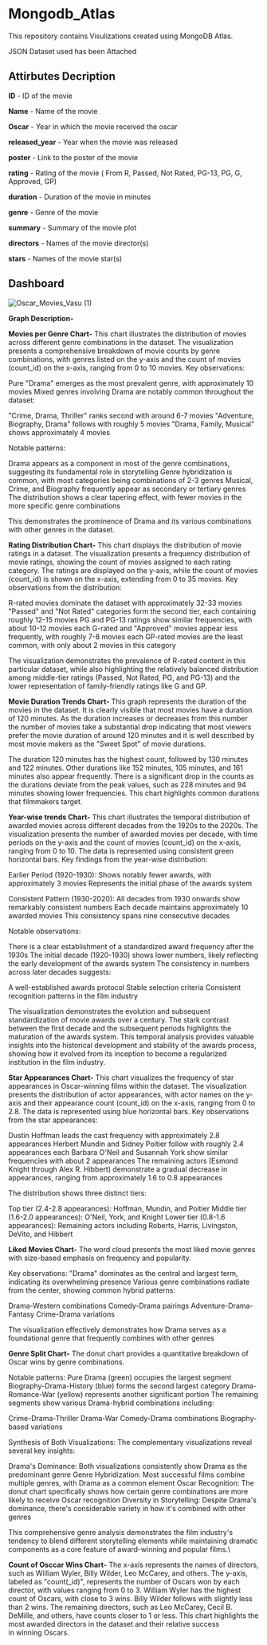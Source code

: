 # Mongodb_Atlas

This repository contains Visulizations created using MongoDB Atlas.

JSON Dataset used has been Attached

## Attirbutes Decription

**ID** - ID of the movie

**Name** - Name of the movie

**Oscar** - Year in which the movie received the oscar

**released_year** - Year when the movie was released

**poster** - Link to the poster of the movie

**rating** - Rating of the movie ( From R, Passed, Not Rated, PG-13, PG, G, Approved, GP)

**duration** - Duration of the movie in minutes

**genre** - Genre of the movie

**summary** - Summary of the movie plot

**directors** - Names of the movie director(s)

**stars** - Names of the movie star(s)

## Dashboard

![Oscar_Movies_Vasu (1)](https://github.com/user-attachments/assets/fbf07a4d-b8f3-43f9-96d1-88560ef9eb71)

**Graph Description-**

**Movies per Genre Chart-** This chart illustrates the distribution of movies across different genre combinations in the dataset.
The visualization presents a comprehensive breakdown of movie counts by genre combinations, with genres listed on the y-axis and the count of movies (count_id) on the x-axis, ranging from 0 to 10 movies.
Key observations:

Pure "Drama" emerges as the most prevalent genre, with approximately 10 movies
Mixed genres involving Drama are notably common throughout the dataset:

"Crime, Drama, Thriller" ranks second with around 6-7 movies
"Adventure, Biography, Drama" follows with roughly 5 movies
"Drama, Family, Musical" shows approximately 4 movies

Notable patterns:

Drama appears as a component in most of the genre combinations, suggesting its fundamental role in storytelling
Genre hybridization is common, with most categories being combinations of 2-3 genres
Musical, Crime, and Biography frequently appear as secondary or tertiary genres
The distribution shows a clear tapering effect, with fewer movies in the more specific genre combinations

This demonstrates the prominence of Drama and its various combinations with other genres in the dataset.

**Rating Distribution Chart-** This chart displays the distribution of movie ratings in a dataset.
The visualization presents a frequency distribution of movie ratings, showing the count of movies assigned to each rating category. The ratings are displayed on the y-axis, while the count of movies (count_id) is shown on the x-axis, extending from 0 to 35 movies.
Key observations from the distribution:

R-rated movies dominate the dataset with approximately 32-33 movies
"Passed" and "Not Rated" categories form the second tier, each containing roughly 12-15 movies
PG and PG-13 ratings show similar frequencies, with about 10-12 movies each
G-rated and "Approved" movies appear less frequently, with roughly 7-8 movies each
GP-rated movies are the least common, with only about 2 movies in this category

The visualization demonstrates the prevalence of R-rated content in this particular dataset, while also highlighting the relatively balanced distribution among middle-tier ratings (Passed, Not Rated, PG, and PG-13) and the lower representation of family-friendly ratings like G and GP.

**Movie Duration Trends Chart-** This graph represents the duration of the movies in the dataset. It is clearly visible that most movies have a duration of 120 minutes. As the duration increases or decreases from this number the number of movies take a substantial drop indicating that most viewers prefer the movie duration of around 120 minutes and it is well described by most movie makers as the "Sweet Spot" of movie durations.

The duration 120 minutes has the highest count, followed by 130 minutes and 122 minutes.
Other durations like 152 minutes, 105 minutes, and 161 minutes also appear frequently.
There is a significant drop in the counts as the durations deviate from the peak values, such as 228 minutes and 94 minutes showing lower frequencies.
This chart highlights common durations that filmmakers target.

**Year-wise trends Chart-** This chart illustrates the temporal distribution of awarded movies across different decades from the 1920s to the 2020s.
The visualization presents the number of awarded movies per decade, with time periods on the y-axis and the count of movies (count_id) on the x-axis, ranging from 0 to 10. The data is represented using consistent green horizontal bars.
Key findings from the year-wise distribution:

Earlier Period (1920-1930):
Shows notably fewer awards, with approximately 3 movies
Represents the initial phase of the awards system

Consistent Pattern (1930-2020):
All decades from 1930 onwards show remarkably consistent numbers
Each decade maintains approximately 10 awarded movies
This consistency spans nine consecutive decades

Notable observations:

There is a clear establishment of a standardized award frequency after the 1930s
The initial decade (1920-1930) shows lower numbers, likely reflecting the early development of the awards system
The consistency in numbers across later decades suggests:

A well-established awards protocol
Stable selection criteria
Consistent recognition patterns in the film industry

The visualization demonstrates the evolution and subsequent standardization of movie awards over a century. The stark contrast between the first decade and the subsequent periods highlights the maturation of the awards system.
This temporal analysis provides valuable insights into the historical development and stability of the awards process, showing how it evolved from its inception to become a regularized institution in the film industry.

**Star Appearances Chart-** This chart visualizes the frequency of star appearances in Oscar-winning films within the dataset.
The visualization presents the distribution of actor appearances, with actor names on the y-axis and their appearance count (count_id) on the x-axis, ranging from 0 to 2.8. The data is represented using blue horizontal bars.
Key observations from the star appearances:

Dustin Hoffman leads the cast frequency with approximately 2.8 appearances
Herbert Mundin and Sidney Poitier follow with roughly 2.4 appearances each
Barbara O'Neil and Susannah York show similar frequencies with about 2 appearances
The remaining actors (Esmond Knight through Alex R. Hibbert) demonstrate a gradual decrease in appearances, ranging from approximately 1.6 to 0.8 appearances

The distribution shows three distinct tiers:

Top tier (2.4-2.8 appearances): Hoffman, Mundin, and Poitier
Middle tier (1.6-2.0 appearances): O'Neil, York, and Knight
Lower tier (0.8-1.6 appearances): Remaining actors including Roberts, Harris, Livingston, DeVito, and Hibbert

**Liked Movies Chart-** The word cloud presents the most liked movie genres with size-based emphasis on frequency and popularity. 

Key observations:
"Drama" dominates as the central and largest term, indicating its overwhelming presence
Various genre combinations radiate from the center, showing common hybrid patterns:

Drama-Western combinations
Comedy-Drama pairings
Adventure-Drama-Fantasy
Crime-Drama variations

The visualization effectively demonstrates how Drama serves as a foundational genre that frequently combines with other genres

**Genre Split Chart-** The donut chart provides a quantitative breakdown of Oscar wins by genre combinations. 

Notable patterns:
Pure Drama (green) occupies the largest segment
Biography-Drama-History (blue) forms the second largest category
Drama-Romance-War (yellow) represents another significant portion
The remaining segments show various Drama-hybrid combinations including:

Crime-Drama-Thriller
Drama-War
Comedy-Drama combinations
Biography-based variations

Synthesis of Both Visualizations:
The complementary visualizations reveal several key insights:

Drama's Dominance: Both visualizations consistently show Drama as the predominant genre
Genre Hybridization: Most successful films combine multiple genres, with Drama as a common element
Oscar Recognition: The donut chart specifically shows how certain genre combinations are more likely to receive Oscar recognition
Diversity in Storytelling: Despite Drama's dominance, there's considerable variety in how it's combined with other genres

This comprehensive genre analysis demonstrates the film industry's tendency to blend different storytelling elements while maintaining dramatic components as a core feature of award-winning and popular films.\

**Count of Osccar Wins Chart-** The x-axis represents the names of directors, such as William Wyler, Billy Wilder, Leo McCarey, and others.
The y-axis, labeled as "count(_id)", represents the number of Oscars won by each director, with values ranging from 0 to 3.
William Wyler has the highest count of Oscars, with close to 3 wins.
Billy Wilder follows with slightly less than 2 wins.
The remaining directors, such as Leo McCarey, Cecil B. DeMille, and others, have counts closer to 1 or less.
This chart highlights the most awarded directors in the dataset and their relative success in winning Oscars.
